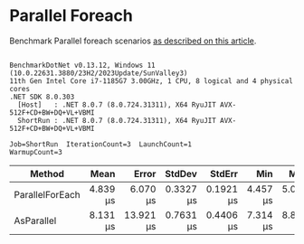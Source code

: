 ﻿# Parallel Foreach

Benchmark Parallel foreach scenarios [as described on this article](https://aaronbos.dev/posts/parallel-foreach-csharp).

```

BenchmarkDotNet v0.13.12, Windows 11 (10.0.22631.3880/23H2/2023Update/SunValley3)
11th Gen Intel Core i7-1185G7 3.00GHz, 1 CPU, 8 logical and 4 physical cores
.NET SDK 8.0.303
  [Host]   : .NET 8.0.7 (8.0.724.31311), X64 RyuJIT AVX-512F+CD+BW+DQ+VL+VBMI
  ShortRun : .NET 8.0.7 (8.0.724.31311), X64 RyuJIT AVX-512F+CD+BW+DQ+VL+VBMI

Job=ShortRun  IterationCount=3  LaunchCount=1  
WarmupCount=3  

```
| Method          | Mean     | Error     | StdDev    | StdErr    | Min      | Max      | Op/s      | Gen0   | Gen1   | Allocated |
|---------------- |---------:|----------:|----------:|----------:|---------:|---------:|----------:|-------:|-------:|----------:|
| ParallelForEach | 4.839 μs |  6.070 μs | 0.3327 μs | 0.1921 μs | 4.457 μs | 5.063 μs | 206,638.3 | 1.8768 | 0.0305 |  10.83 KB |
| AsParallel      | 8.131 μs | 13.921 μs | 0.7631 μs | 0.4406 μs | 7.314 μs | 8.825 μs | 122,980.9 | 1.5259 | 0.0305 |   9.16 KB |
